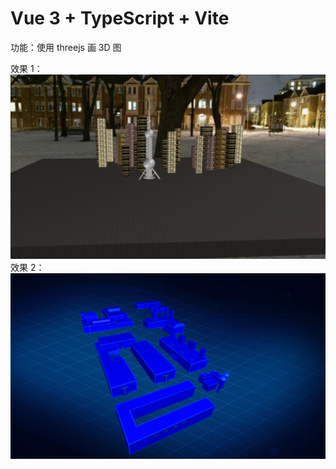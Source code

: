 # Vue 3 + TypeScript + Vite

功能：使用 threejs 画 3D 图

效果 1：
![Alt text](1705812813.png)
效果 2：
![Alt text](<1705812813(1).png>)
